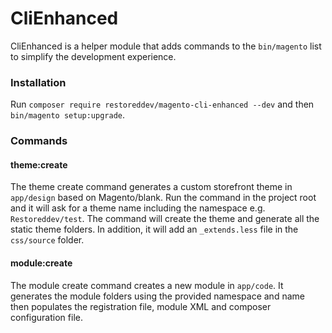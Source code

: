 # CliEnhanced
CliEnhanced is a helper module that adds commands to the `bin/magento` list to simplify the development experience.

### Installation
Run `composer require restoreddev/magento-cli-enhanced --dev` and then `bin/magento setup:upgrade`.

### Commands
#### theme:create
The theme create command generates a custom storefront theme in `app/design` based on Magento/blank.
Run the command in the project root and it will ask for a theme name including the namespace e.g. `Restoreddev/test`.
The command will create the theme and generate all the static theme folders.
In addition, it will add an `_extends.less` file in the `css/source` folder.

#### module:create
The module create command creates a new module in `app/code`.
It generates the module folders using the provided namespace and name
then populates the registration file, module XML and composer configuration file.

